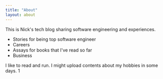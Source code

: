 ```yaml
---
title: "About"
layout: about
---
```


This is Nick's tech blog sharing software engineering and experiences.

- Stories for being top software engineer
- Careers 
- Assays for books that I've read so far
- Business

I like to read and run. I might upload contents about my hobbies in some days. 1
